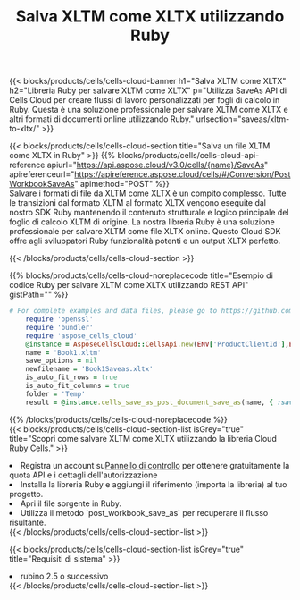 ﻿---
title:  Salva XLTM come XLTX utilizzando Ruby
description:  Utilizzando Aspose.Cells Cloud SDK per Ruby per salvare il file in formato XLTM come file in formato XLTX.
kwords: Excel, Save XLTM as XLTX, REST, Ruby
howto: How to save XLTM as XLTX using Aspose.Cells Cloud Ruby library.
---
{{< blocks/products/cells/cells-cloud-banner h1="Salva XLTM come XLTX" h2="Libreria Ruby per salvare XLTM come XLTX" p="Utilizza SaveAs API di Cells Cloud per creare flussi di lavoro personalizzati per fogli di calcolo in Ruby. Questa è una soluzione professionale per salvare XLTM come XLTX e altri formati di documenti online utilizzando Ruby." urlsection="saveas/xltm-to-xltx/" >}}

{{< blocks/products/cells/cells-cloud-section title="Salva un file XLTM come XLTX in Ruby" >}}
{{% blocks/products/cells/cells-cloud-api-reference apiurl="https://api.aspose.cloud/v3.0/cells/{name}/SaveAs" apireferenceurl="https://apireference.aspose.cloud/cells/#/Conversion/PostWorkbookSaveAs" apimethod="POST" %}}
<br/>
Salvare i formati di file da XLTM come XLTX è un compito complesso. Tutte le transizioni dal formato XLTM al formato XLTX vengono eseguite dal nostro SDK Ruby mantenendo il contenuto strutturale e logico principale del foglio di calcolo XLTM di origine. La nostra libreria Ruby è una soluzione professionale per salvare XLTM come file XLTX online. Questo Cloud SDK offre agli sviluppatori Ruby funzionalità potenti e un output XLTX perfetto.

{{< /blocks/products/cells/cells-cloud-section >}}

{{% blocks/products/cells/cells-cloud-noreplacecode title="Esempio di codice Ruby per salvare XLTM come XLTX utilizzando REST API" gistPath="" %}}
  
```ruby
# For complete examples and data files, please go to https://github.com/aspose-cells-cloud/aspose-cells-cloud-ruby/
    require 'openssl'
    require 'bundler'
    require 'aspose_cells_cloud'
    @instance = AsposeCellsCloud::CellsApi.new(ENV['ProductClientId'],ENV['ProductClientSecret'])
    name = 'Book1.xltm'
    save_options = nil
    newfilename = 'Book1Saveas.xltx'
    is_auto_fit_rows = true
    is_auto_fit_columns = true
    folder = 'Temp'
    result = @instance.cells_save_as_post_document_save_as(name, { :save_options=>save_options, :newfilename=>(folder+"/"+newfilename), :is_auto_fit_rows=>is_auto_fit_rows, :is_auto_fit_columns=>is_auto_fit_columns, :folder=>folder})
```
  
{{% /blocks/products/cells/cells-cloud-noreplacecode %}}
<br/>
{{< blocks/products/cells/cells-cloud-section-list isGrey="true" title="Scopri come salvare XLTM come XLTX utilizzando la libreria Cloud Ruby Cells." >}}
<li> Registra un account su<a href="https://dashboard.aspose.cloud/">Pannello di controllo</a> per ottenere gratuitamente la quota API e i dettagli dell'autorizzazione</li>
<li>Installa la libreria Ruby e aggiungi il riferimento (importa la libreria) al tuo progetto.</li>
<li>Apri il file sorgente in Ruby.</li>
<li>Utilizza il metodo `post_workbook_save_as` per recuperare il flusso risultante.</li>
{{< /blocks/products/cells/cells-cloud-section-list >}}

{{< blocks/products/cells/cells-cloud-section-list isGrey="true" title="Requisiti di sistema" >}}
<li>rubino 2.5 o successivo</li>
{{< /blocks/products/cells/cells-cloud-section-list >}}
